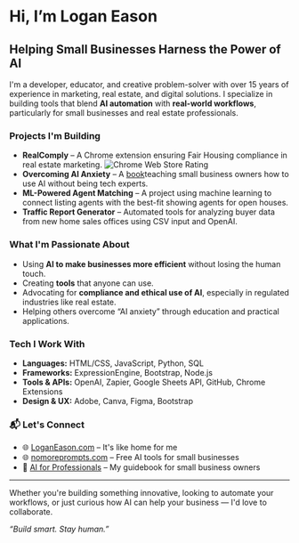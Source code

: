 # Hi, I’m Logan Eason

## Helping Small Businesses Harness the Power of AI

I'm a developer, educator, and creative problem-solver with over 15 years of experience in marketing, real estate, and digital solutions. I specialize in building tools that blend **AI automation** with **real-world workflows**, particularly for small businesses and real estate professionals.

### Projects I'm Building
- **RealComply** – A Chrome extension ensuring Fair Housing compliance in real estate marketing.
  ![Chrome Web Store Rating](https://img.shields.io/chrome-web-store/rating/pmbfaidcmhipmdeliplcfeaggfemopai?style=flat-square&label=Chrome%20Web%20Store%20Rating)
- **Overcoming AI Anxiety** – A [book](https://www.amazon.com/dp/B0CXXX)teaching small business owners how to use AI without being tech experts.
- **ML-Powered Agent Matching** – A project using machine learning to connect listing agents with the best-fit showing agents for open houses.
- **Traffic Report Generator** – Automated tools for analyzing buyer data from new home sales offices using CSV input and OpenAI.

### What I'm Passionate About
- Using **AI to make businesses more efficient** without losing the human touch.
- Creating **tools** that anyone can use.
- Advocating for **compliance and ethical use of AI**, especially in regulated industries like real estate.
- Helping others overcome “AI anxiety” through education and practical applications.

### Tech I Work With
- **Languages:**  HTML/CSS, JavaScript, Python, SQL  
- **Frameworks:** ExpressionEngine, Bootstrap, Node.js  
- **Tools & APIs:** OpenAI, Zapier, Google Sheets API, GitHub, Chrome Extensions  
- **Design & UX:** Adobe, Canva, Figma, Bootstrap

### 📬 Let's Connect
- 🌐 [LoganEason.com](https://loganeason.com) – It's like home for me
- 🌐 [nomoreprompts.com](https://nomoreprompts.com) – Free AI tools for small businesses
- 📘 [AI for Professionals](https://www.amazon.com/dp/B0CXXX) – My guidebook for small business owners

---

Whether you're building something innovative, looking to automate your workflows, or just curious how AI can help your business — I'd love to collaborate.

*“Build smart. Stay human.”*

<img scr="https://loganeason.com/images/consulting-iso.png">

<!---
tlogandesigns/tlogandesigns is a ✨ special ✨ repository because its `README.md` (this file) appears on your GitHub profile.
You can click the Preview link to take a look at your changes.
--->
